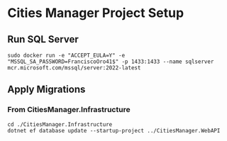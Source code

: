 # Cities Manager Project Setup

## Run SQL Server
```shell
sudo docker run -e "ACCEPT_EULA=Y" -e "MSSQL_SA_PASSWORD=FranciscoOro41$" -p 1433:1433 --name sqlserver mcr.microsoft.com/mssql/server:2022-latest
```

## Apply Migrations 
### From CitiesManager.Infrastructure
```shell
cd ./CitiesManager.Infrastructure
dotnet ef database update --startup-project ../CitiesManager.WebAPI
```

